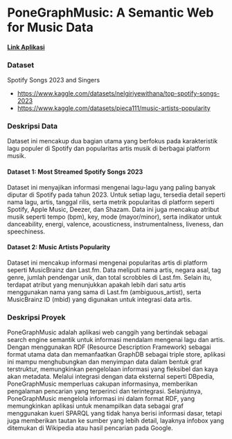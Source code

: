 # PoneGraphMusic: A Semantic Web for Music Data

#### [Link Aplikasi](https://ponegraph-101b130666cf.herokuapp.com/)

### Dataset
Spotify Songs 2023 and Singers
- https://www.kaggle.com/datasets/nelgiriyewithana/top-spotify-songs-2023 
- https://www.kaggle.com/datasets/pieca111/music-artists-popularity 

### Deskripsi Data
Dataset ini mencakup dua bagian utama yang berfokus pada karakteristik lagu populer di Spotify dan popularitas artis musik di berbagai platform musik.

#### Dataset 1: Most Streamed Spotify Songs 2023
Dataset ini menyajikan informasi mengenai lagu-lagu yang paling banyak diputar di Spotify pada tahun 2023. Untuk setiap lagu, tersedia detail seperti nama lagu, artis, tanggal rilis, serta metrik popularitas di platform seperti Spotify, Apple Music, Deezer, dan Shazam. Data ini juga mencakup atribut musik seperti tempo (bpm), key, mode (mayor/minor), serta indikator untuk danceability, energi, valence, acousticness, instrumentalness, liveness, dan speechiness.

#### Dataset 2: Music Artists Popularity
Dataset ini mencakup informasi mengenai popularitas artis di platform seperti MusicBrainz dan Last.fm. Data meliputi nama artis, negara asal, tag genre, jumlah pendengar unik, dan total scrobbles di Last.fm. Selain itu, terdapat atribut yang menunjukkan apakah lebih dari satu artis menggunakan nama yang sama di Last.fm (ambiguous_artist), serta MusicBrainz ID (mbid) yang digunakan untuk integrasi data artis.

### Deskripsi Proyek
PoneGraphMusic adalah aplikasi web canggih yang bertindak sebagai search engine semantik untuk informasi mendalam mengenai lagu dan artis. Dengan menggunakan RDF (Resource Description Framework) sebagai format utama data dan memanfaatkan GraphDB sebagai triple store, aplikasi ini mampu menghubungkan dan menyimpan data dalam bentuk graf terstruktur, memungkinkan pengelolaan informasi yang fleksibel dan kaya akan metadata. Melalui integrasi dengan data eksternal seperti DBpedia, PoneGraphMusic memperluas cakupan informasinya, memberikan pengalaman pencarian yang terperinci dan terintegrasi. Selanjutnya, PoneGraphMusic mengelola informasi ini dalam format RDF, yang memungkinkan aplikasi untuk menampilkan data sebagai graf menggunakan kueri SPARQL yang tidak hanya berisi informasi dasar, tetapi juga memberikan tautan ke sumber yang lebih detail, layaknya infobox yang ditemukan di Wikipedia atau hasil pencarian pada Google.
